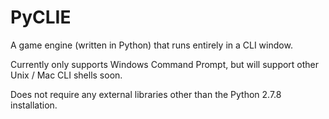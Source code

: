 PyCLIE
======

A game engine (written in Python) that runs entirely in a CLI window.

Currently only supports Windows Command Prompt, but will support other Unix / Mac CLI shells soon.

Does not require any external libraries other than the Python 2.7.8 installation.
